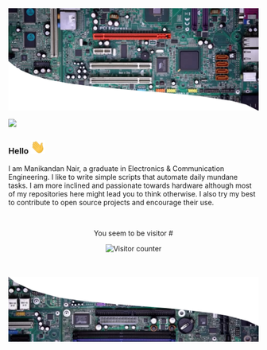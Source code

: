 <img src="Assets/header.png" alt="Header image">

<a href="https://www.linkedin.com/in/mnairp"><img src="https://img.shields.io/badge/LinkedIn-0077B5?style=for-the-badge&logo=linkedin&logoColor=white"></a>

### Hello   <img src="https://github.com/InvincibleJuggernaut/InvincibleJuggernaut/blob/master/Assets/wave.gif" width=29>

I am Manikandan Nair, a graduate in Electronics & Communication Engineering. I like to write simple scripts that automate daily mundane tasks. I am more inclined and passionate towards hardware although most of my repositories here might lead you to think otherwise.
I also try my best to contribute to open source projects and encourage their use.

<br>
<p align="center">
  You seem to be visitor #
  </p>
  <p align="center">
<img src="https://count.getloli.com/get/@:invinciblejuggernaut?theme=booru-vp&padding=3" alt="Visitor counter">
</p>

<br>
<br>
<img src="Assets/footer.png" alt="Footer image">

